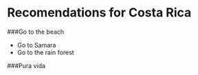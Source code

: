 # Recomendations for Costa Rica

###Go to the beach

- Go to Samara
- Go to the rain forest

###Pura vida
